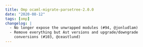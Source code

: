 ```yaml
---
title: Omp ocaml-migrate-parsetree-2.0.0
date: "2020-08-12"
tags: [omp]
changelog: |
  - No longer expose the unwrapped modules (#94, @jonludlam)
  - Remove everything but Ast versions and upgrade/downgrade
    conversions (#103, @ceastlund)
---
```


